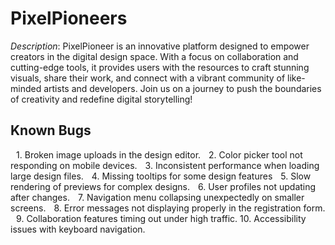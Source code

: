 # PixelPioneers


*Description*: PixelPioneer is an innovative platform designed to empower creators in the digital design space. With a focus on collaboration and cutting-edge tools, it provides users with the resources to craft stunning visuals, share their work, and connect with a vibrant community of like-minded artists and developers. Join us on a journey to push the boundaries of creativity and redefine digital storytelling!


## Known Bugs

 1.⁠ ⁠Broken image uploads in the design editor.
 2.⁠ ⁠Color picker tool not responding on mobile devices.
 3.⁠ ⁠Inconsistent performance when loading large design files.
 4.⁠ ⁠Missing tooltips for some design features
 5.⁠ ⁠Slow rendering of previews for complex designs.
 6.⁠ ⁠User profiles not updating after changes.
 7.⁠ ⁠Navigation menu collapsing unexpectedly on smaller screens.
 8.⁠ ⁠Error messages not displaying properly in the registration form.
 9.⁠ ⁠Collaboration features timing out under high traffic.
10.⁠ ⁠Accessibility issues with keyboard navigation.

